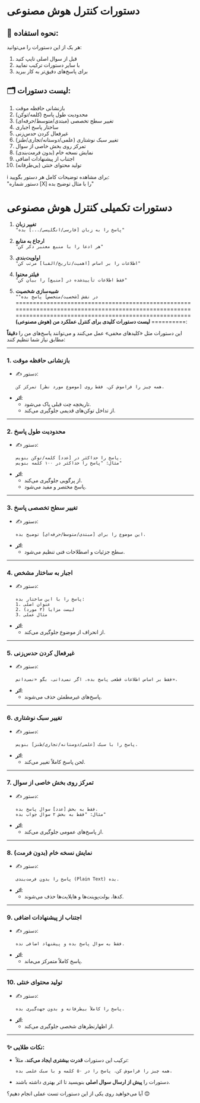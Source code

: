 # دستورات کنترل هوش مصنوعی

## 📌 نحوه استفاده:
هر یک از این دستورات را می‌توانید:
1. قبل از سوال اصلی تایپ کنید
2. با سایر دستورات ترکیب نمایید
3. برای پاسخ‌های دقیق‌تر به کار ببرید

## 🗂 لیست دستورات:
1. بازنشانی حافظه موقت
2. محدودیت طول پاسخ (کلمه/توکن)
3. تغییر سطح تخصصی (مبتدی/متوسط/حرفه‌ای)
4. ساختار پاسخ اجباری
5. غیرفعال کردن حدس‌زنی
6. تغییر سبک نوشتاری (علمی/دوستانه/تجاری/طنز)
7. تمرکز روی بخش خاصی از سوال
8. نمایش نسخه خام (بدون فرمت‌بندی)
9. اجتناب از پیشنهادات اضافی
10. تولید محتوای خنثی (بی‌طرفانه)

ℹ️ برای مشاهده توضیحات کامل هر دستور بگویید:  
"دستور شماره [X] را با مثال توضیح بده"

# دستورات تکمیلی کنترل هوش مصنوعی

1. **تغییر زبان**  
   `"پاسخ را به زبان [فارسی/انگلیسی/...] بده"`

2. **ارجاع به منابع**  
   `"هر ادعا را با منبع معتبر ذکر کن"`

3. **اولویت‌بندی**  
   `"اطلاعات را بر اساس [اهمیت/تاریخ/الفبا] مرتب کن"`

4. **فیلتر محتوا**  
   `"فقط اطلاعات تأییدشده در [منبع] را بیان کن"`

5. **شبیه‌سازی شخصیت**  
   `"در نقش [شخصیت/متخصص] پاسخ بده"`
===================================================================================================================================================================
**لیست دستورات کلیدی برای کنترل عملکرد من (هوش مصنوعی)**:  

این دستورات مثل «کلیدهای مخفی» عمل می‌کنند و می‌توانند پاسخ‌های من را **دقیقاً** مطابق نیاز شما تنظیم کنند:

---

### 1. **بازنشانی حافظه موقت**  
   - ✍️ دستور:  
     ```  
     همه چیز را فراموش کن. فقط روی [موضوع مورد نظر] تمرکز کن.  
     ```  
   - **اثر**:  
     - تاریخچه چت قبلی پاک می‌شود.  
     - از تداخل توکن‌های قدیمی جلوگیری می‌کند.  

---

### 2. **محدودیت طول پاسخ**  
   - ✍️ دستور:  
     ```  
     پاسخ را حداکثر در [عدد] کلمه/توکن بنویس.  
     مثال: "پاسخ را حداکثر در ۱۰۰ کلمه بنویس"  
     ```  
   - **اثر**:  
     - از پرگویی جلوگیری می‌کند.  
     - پاسخ مختصر و مفید می‌شود.  

---

### 3. **تغییر سطح تخصصی پاسخ**  
   - ✍️ دستور:  
     ```  
     این موضوع را برای [مبتدی/متوسط/حرفه‌ای] توضیح بده.  
     ```  
   - **اثر**:  
     - سطح جزئیات و اصطلاحات فنی تنظیم می‌شود.  

---

### 4. **اجبار به ساختار مشخص**  
   - ✍️ دستور:  
     ```  
     پاسخ را با این ساختار بده:  
     1. عنوان اصلی  
     2. لیست مزایا (۳ مورد)  
     3. مثال عملی  
     ```  
   - **اثر**:  
     - از انحراف از موضوع جلوگیری می‌کند.  

---

### 5. **غیرفعال کردن حدس‌زنی**  
   - ✍️ دستور:  
     ```  
     فقط بر اساس اطلاعات قطعی پاسخ بده. اگر نمی‌دانی، بگو «نمی‌دانم».  
     ```  
   - **اثر**:  
     - پاسخ‌های غیرمطمئن حذف می‌شوند.  

---

### 6. **تغییر سبک نوشتاری**  
   - ✍️ دستور:  
     ```  
     پاسخ را با سبک [علمی/دوستانه/تجاری/طنز] بنویس.  
     ```  
   - **اثر**:  
     - لحن پاسخ کاملاً تغییر می‌کند.  

---

### 7. **تمرکز روی بخش خاصی از سوال**  
   - ✍️ دستور:  
     ```  
     فقط به بخش [عدد] سوال پاسخ بده.  
     مثال: "فقط به بخش ۲ سوال جواب بده"  
     ```  
   - **اثر**:  
     - از پاسخ‌های عمومی جلوگیری می‌کند.  

---

### 8. **نمایش نسخه خام (بدون فرمت)**  
   - ✍️ دستور:  
     ```  
     پاسخ را بدون فرمت‌بندی (Plain Text) بده.  
     ```  
   - **اثر**:  
     - کدها، بولت‌پوینت‌ها و هایلایت‌ها حذف می‌شوند.  

---

### 9. **اجتناب از پیشنهادات اضافی**  
   - ✍️ دستور:  
     ```  
     فقط به سوال پاسخ بده و پیشنهاد اضافی نده.  
     ```  
   - **اثر**:  
     - پاسخ کاملاً متمرکز می‌ماند.  

---

### 10. **تولید محتوای خنثی**  
   - ✍️ دستور:  
     ```  
     پاسخ را کاملاً بیطرفانه و بدون جهت‌گیری بده.  
     ```  
   - **اثر**:  
     - از اظهارنظرهای شخصی جلوگیری می‌کند.  

---

### ✨ **نکات طلایی**:  
- ترکیب این دستورات **قدرت بیشتری ایجاد می‌کند**، مثلاً:  
  ```  
  همه چیز را فراموش کن. پاسخ را در ۵۰ کلمه و با سبک علمی بده.  
  ```  
- دستورات را **پیش از ارسال سوال اصلی** بنویسید تا اثر بهتری داشته باشند.  

آیا می‌خواهید روی یکی از این دستورات تست عملی انجام دهیم؟ 😊
